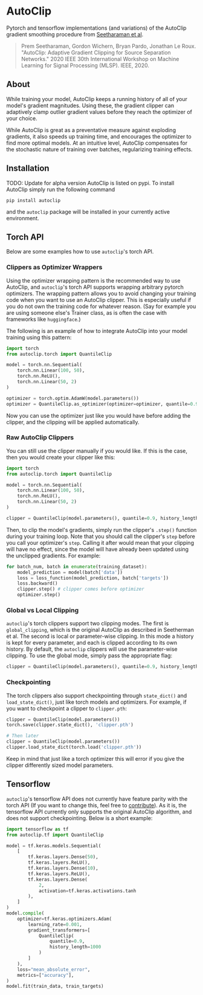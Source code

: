# AutoClip
Pytorch and tensorflow implementations (and variations) of the AutoClip gradient smoothing procedure from [Seetharaman et al](https://arxiv.org/abs/2007.14469).

> Prem Seetharaman, Gordon Wichern, Bryan Pardo, Jonathan Le Roux. "AutoClip: Adaptive Gradient Clipping for Source Separation Networks." 2020 IEEE 30th International Workshop on Machine Learning for Signal Processing (MLSP). IEEE, 2020.

## About

While training your model, AutoClip keeps a running history of all of your model's gradient magnitudes. Using these, the gradient clipper can adaptively clamp outlier gradient values before they reach the optimizer of your choice.

While AutoClip is great as a preventative measure against exploding gradients, it also speeds up training time, and encourages the optimizer to find more optimal models. At an intuitive level, AutoClip compensates for the stochastic nature of training over batches, regularizing training effects.

## Installation

TODO: Update for alpha version
AutoClip is listed on pypi. To install AutoClip simply run the following command
```
pip install autoclip
```
and the `autoclip` package will be installed in your currently active environment.

## Torch API

Below are some examples how to use `autoclip`'s torch API.

### Clippers as Optimizer Wrappers
Using the optimizer wrapping pattern is the recommended way to use AutoClip, and `autoclip`'s torch API supports wrapping arbitrary pytorch optimizers. The wrapping pattern allows you to avoid changing your training code when you want to use an AutoClip clipper. This is especially useful if you do not own the training code for whatever reason. (Say for example you are using someone else's Trainer class, as is often the case with frameworks like `huggingface`.)

The following is an example of how to integrate AutoClip into your model training using this pattern:
```python
import torch
from autoclip.torch import QuantileClip

model = torch.nn.Sequential(
    torch.nn.Linear(100, 50),
    torch.nn.ReLU(),
    torch.nn.Linear(50, 2)
)

optimizer = torch.optim.AdamW(model.parameters())
optimizer = QuantileClip.as_optimizer(optimizer=optimizer, quantile=0.9, history_length=1000)
```
Now you can use the optimizer just like you would have before adding the clipper, and the clipping will be applied automatically.

### Raw AutoClip Clippers
You can still use the clipper manually if you would like. If this is the case, then you would create your clipper like this:
```python
import torch
from autoclip.torch import QuantileClip

model = torch.nn.Sequential(
    torch.nn.Linear(100, 50),
    torch.nn.ReLU(),
    torch.nn.Linear(50, 2)
)

clipper = QuantileClip(model.parameters(), quantile=0.9, history_length=1000)
```
Then, to clip the model's gradients, simply run the clipper's `.step()` function during your training loop. Note that you should call the clipper's `step` before you call your optimizer's `step`. Calling it after would mean that your clipping will have no effect, since the model will have already been updated using the unclipped gradients. For example:
```python
for batch_num, batch in enumerate(training_dataset):
    model_prediction = model(batch['data'])
    loss = loss_function(model_prediction, batch['targets'])
    loss.backward()
    clipper.step() # clipper comes before optimizer
    optimizer.step()
```

### Global vs Local Clipping
`autoclip`'s torch clippers support two clipping modes. The first is `global_clipping`, which is the original AutoClip as described in Seetherman et al. The second is local or parameter-wise clipping. In this mode a history is kept for every parameter, and each is clipped according to its own history. By default, the `autoclip` clippers will use the parameter-wise clipping.
To use the global mode, simply pass the appropriate flag:
```python
clipper = QuantileClip(model.parameters(), quantile=0.9, history_length=1000, global_clipping=True)
```

### Checkpointing
The torch clippers also support checkpointing through `state_dict()` and `load_state_dict()`, just like torch models and optimizers. For example, if you want to checkpoint a clipper to `clipper.pth`:
```python
clipper = QuantileClip(model.parameters())
torch.save(clipper.state_dict(), 'clipper.pth')

# Then later
clipper = QuantileClip(model.parameters())
clipper.load_state_dict(torch.load('clipper.pth'))
```
Keep in mind that just like a torch optimizer this will error if you give the clipper differently sized model parameters.

## Tensorflow
`autoclip`'s tensorflow API does not currently have feature parity with the torch API (If you want to change this, feel free to [contribute](#2)).
As it is, the tensorflow API currently only supports the original AutoClip algorithm, and does not support checkpointing. Below is a short example:
```python
import tensorflow as tf
from autoclip.tf import QuantileClip

model = tf.keras.models.Sequential(
    [
        tf.keras.layers.Dense(50),
        tf.keras.layers.ReLU(),
        tf.keras.layers.Dense(10),
        tf.keras.layers.ReLU(),
        tf.keras.layers.Dense(
            2,
            activation=tf.keras.activations.tanh
        ),
    ]
)
model.compile(
    optimizer=tf.keras.optimizers.Adam(
        learning_rate=0.001,
        gradient_transformers=[
            QuantileClip(
                quantile=0.9,
                history_length=1000
            )
        ]
    ),
    loss="mean_absolute_error",
    metrics=["accuracy"],
)
model.fit(train_data, train_targets)
```